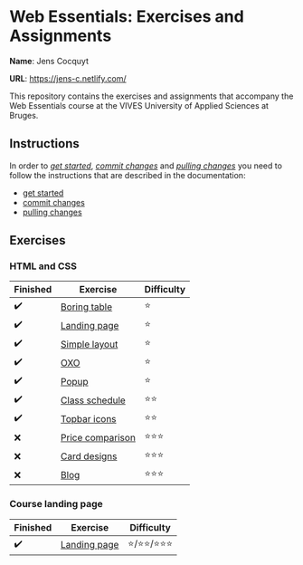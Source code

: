 # Web Essentials: Exercises and Assignments

**Name**: Jens Cocquyt

**URL**: https://jens-c.netlify.com/

This repository contains the exercises and assignments that accompany the Web Essentials course at the VIVES University of Applied Sciences at Bruges.

## Instructions

In order to *[get started](./docs/get-started.md)*, *[commit changes](./docs/commit-changes.md)* and *[pulling changes](./docs/pull-changes.md)* you need to follow the instructions that are described in the documentation:

* [get started](./docs/get-started.md)
* [commit changes](./docs/commit-changes.md)
* [pulling changes](./docs/pull-changes.md)

## Exercises

### HTML and CSS

Finished | Exercise | Difficulty
---------|----------|---------
:heavy_check_mark: | [Boring table](01-html-and-css/simple-table/README.md) | :star:
:heavy_check_mark: | [Landing page](01-html-and-css/landing-page/README.md) | :star:
:heavy_check_mark: | [Simple layout](01-html-and-css/simple-layout/README.md) | :star:
:heavy_check_mark: | [OXO](01-html-and-css/oxo-grid/README.md) | :star:
:heavy_check_mark: | [Popup](01-html-and-css/popup/README.md) | :star:
:heavy_check_mark: | [Class schedule](01-html-and-css/schedule/README.md) | :star::star:
:heavy_check_mark: | [Topbar icons](01-html-and-css/topbar-icons/README.md) | :star::star:
:x: | [Price comparison](01-html-and-css/price-comparison/README.md) | :star::star::star:
:x: | [Card designs](01-html-and-css/card-designs/README.md) | ️️️️️️:star::star::star:
:x: | [Blog](01-html-and-css/blog/README.md) | ️️️️️️:star::star::star:

<!-- :x: | [Login form](01-html-and-css/loginform/README.md) | :star::star: -->
<!-- :x: | [Calculator](01-html-and-css/calculator/README.md) | :star::star: -->
<!-- :x: | @fontface | :star::star: -->

### Course landing page

Finished | Exercise | Difficulty
---------|----------|---------
:heavy_check_mark: | [Landing page](02-landing-page/README.md) | :star:/:star::star:/:star::star::star:

<!-- 

forms (login)

https://browserframe.com/

 -->
